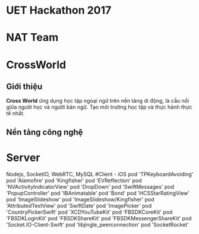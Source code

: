 # UET Hackathon 2017
# NAT Team
# CrossWorld

## Giới thiệu

**Cross World** ứng dụng học tập ngoại ngữ trên nền tảng di động, là cầu nối giữa người học và người bản ngữ. Tạo môi trường học tập và thực hành thực tế nhất.

## Nền tảng công nghệ
# Server
Nodejs, SocketIO, WebRTC, MySQL
#Client - iOS
  pod 'TPKeyboardAvoiding'
  pod 'Alamofire'
  pod 'Kingfisher'
  pod 'EVReflection'
  pod 'NVActivityIndicatorView'
  pod 'DropDown'
  pod 'SwiftMessages'
  pod 'PopupController'
  pod 'IBAnimatable'
  pod 'Bond'
  pod 'HCSStarRatingView'
  pod 'ImageSlideshow'
  pod 'ImageSlideshow/Kingfisher'
  pod 'AttributedTextView'
  pod 'SwiftDate'
  pod 'ImagePicker'
  pod 'CountryPickerSwift'
  pod 'XCDYouTubeKit'
  pod 'FBSDKCoreKit'
  pod 'FBSDKLoginKit'
  pod 'FBSDKShareKit'
  pod 'FBSDKMessengerShareKit'
  pod 'Socket.IO-Client-Swift'
  pod 'libjingle_peerconnection'
  pod 'SocketRocket'

